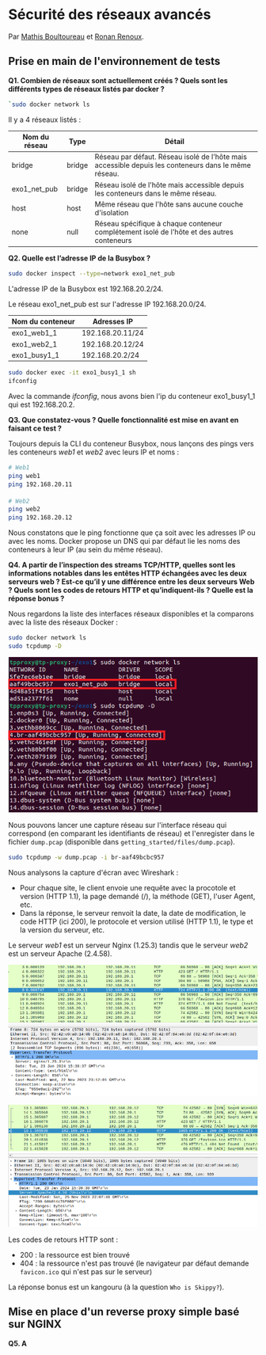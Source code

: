 # Sécurité des réseaux avancés

Par [Mathis Boultoureau](https://github.com/mboultoureau/) et [Ronan Renoux](https://github.com/ronanren).

## Prise en main de l'environnement de tests

**Q1. Combien de réseaux sont actuellement créés ? Quels sont les différents types de réseaux listés par docker ?**

```bash
`sudo docker network ls
```

Il y a 4 réseaux listés :

| Nom du réseau | Type | Détail |
| --- | --- | --- |
| bridge | bridge | Réseau par défaut. Réseau isolé de l'hôte mais accessible depuis les conteneurs dans le même réseau. |
| exo1_net_pub | bridge | Réseau isolé de l'hôte mais accessible depuis les conteneurs dans le même réseau. |
| host | host | Même réseau que l'hôte sans aucune couche d'isolation |
| none | null | Réseau spécifique à chaque conteneur complétement isolé de l'hôte et des autres conteneurs |

**Q2. Quelle est l’adresse IP de la Busybox ?**

```bash
sudo docker inspect --type=network exo1_net_pub
```

L'adresse IP de la Busybox est 192.168.20.2/24.

Le réseau exo1_net_pub est sur l'adresse IP 192.168.20.0/24.

| Nom du conteneur | Adresses IP |
| --- | --- |
| exo1_web1_1 | 192.168.20.11/24 |
| exo1_web2_1 | 192.168.20.12/24 |
| exo1_busy1_1 | 192.168.20.2/24 |

```bash
sudo docker exec -it exo1_busy1_1 sh
ifconfig
```

Avec la commande *ifconfig*, nous avons bien l'ip du conteneur exo1_busy1_1 qui est 192.168.20.2.

**Q3. Que constatez-vous ? Quelle fonctionnalité est mise en avant en faisant ce test ?**

Toujours depuis la CLI du conteneur Busybox, nous lançons des pings vers les conteneurs *web1* et *web2* avec leurs IP et noms :

```bash
# Web1
ping web1
ping 192.168.20.11

# Web2
ping web2
ping 192.168.20.12
```

Nous constatons que le ping fonctionne que ça soit avec les adresses IP ou avec les noms. Docker propose un DNS qui par défaut lie les noms des conteneurs à leur IP (au sein du même réseau).

**Q4. A partir de l’inspection des streams TCP/HTTP, quelles sont les informations notables dans les entêtes HTTP échangées avec les deux serveurs web ? Est-ce qu’il y une différence entre les deux serveurs Web ? Quels sont les codes de retours HTTP et qu’indiquent-ils ? Quelle est la réponse bonus ?**

Nous regardons la liste des interfaces réseaux disponibles et la comparons avec la liste des réseaux Docker :

```bash
sudo docker network ls
sudo tcpdump -D
```

![Liste des réseaux Docker et tcpdump](getting_started/img/network_list_tcpdump_docker.png)

Nous pouvons lancer une capture réseau sur l'interface réseau qui correspond (en comparant les identifiants de réseau) et l'enregister dans le fichier `dump.pcap` (disponible dans `getting_started/files/dump.pcap`).

```bash
sudo tcpdump -w dump.pcap -i br-aaf49bcbc957
```

Nous analysons la capture d'écran avec Wireshark :

- Pour chaque site, le client envoie une requête avec la procotole et version (HTTP 1.1), la page demandé (/), la méthode (GET), l'user Agent, etc.
- Dans la réponse, le serveur renvoit la date, la date de modification, le code HTTP (ici 200), le protocole et version utilisé (HTTP 1.1), le type et la version du serveur, etc.

Le serveur *web1* est un serveur Nginx (1.25.3) tandis que le serveur *web2* est un serveur Apache (2.4.58).

![Capture Wireshark web1](getting_started/img/wireshark_web1.png)

![Capture Wireshark web2](getting_started/img/wireshark_web2.png)

Les codes de retours HTTP sont :
- 200 : la ressource est bien trouvé
- 404 : la ressource n'est pas trouvé (le navigateur par défaut demande `favicon.ico` qui n'est pas sur le serveur)

La réponse bonus est un kangouru (à la question `Who is Skippy?`).

## Mise en place d'un reverse proxy simple basé sur NGINX

**Q5. A**